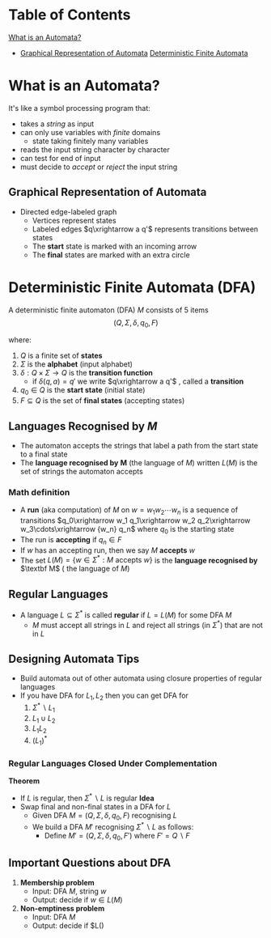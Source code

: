 # Table of Contents
[What is an Automata?](<# What is an Automata?>)
- [Graphical Representation of Automata](<## Graphical Representation of Automata>)
[Deterministic Finite Automata](<# Deterministic Finite Automata (DFA)>)

# What is an Automata?
It's like a symbol processing program that:
- takes a *string* as input
- can only use variables with *finite* domains
	- state taking finitely many variables
- reads the input string character by character
- can test for end of input
- must decide to *accept* or *reject* the input string

## Graphical Representation of Automata
- Directed edge-labeled graph
	- Vertices represent states
	- Labeled edges $q\xrightarrow a q'$ represents transitions between states
	- The **start** state is marked with an incoming arrow
	- The **final** states are marked with an extra circle

# Deterministic Finite Automata (DFA)
A deterministic finite automaton (DFA) $M$ consists of 5 items
$$(Q,\Sigma,\delta,q_0,F)$$

where:
1. $Q$ is a finite set of **states**
2. $\Sigma$ is the **alphabet** (input alphabet)
3. $\delta:Q\times\Sigma\rightarrow Q$ is the **transition function**
	- if $\delta(q,a)=q'$ we write $q\xrightarrow a q'$ , called a **transition**
4. $q_0\in Q$ is the **start state** (initial state)
5. $F\subseteq Q$ is the set of **final states** (accepting states)

## Languages Recognised by $M$
- The automaton accepts the strings that label a path from the start state to a final state
- The **language recognised by** $\textbf{M}$ (the language of $M$) written $L(M)$ is the set of strings the automaton accepts
### Math definition
- A **run** (aka computation) of $M$ on $w=w_1w_2\cdots w_n$ is a sequence of transitions $q_0\xrightarrow w_1 q_1\xrightarrow w_2 q_2\xrightarrow w_3\cdots\xrightarrow {w_n} q_n$ where $q_0$ is the starting state
- The run is **accepting** if $q_n\in F$
- If $w$ has an accepting run, then we say $M$ **accepts** $w$
- The set $L(M) = \lbrace w\in\Sigma^*:M\text{ accepts } w\rbrace$ is the **language recognised by** $\textbf M$ ( the language of $M$)

## Regular Languages
- A language $L\subseteq\Sigma^*$ is called **regular** if $L = L(M)$ for some DFA $M$
	- $M$ must accept all strings in $L$ and reject all strings (in $\Sigma^*$) that are not in $L$

## Designing Automata Tips
- Build automata out of other automata using closure properties of regular languages
- If you have DFA for $L_1,L_2$ then you can get DFA for
	1. $\Sigma^*\backslash L_1$ 
	2. $L_1\cup L_2$
	3. $L_1L_2$
	4. $(L_1)^*$

### Regular Languages Closed Under Complementation
**Theorem**
- If $L$ is regular, then $\Sigma^*\backslash L$ is regular
**Idea**
- Swap final and non-final states in a DFA for $L$
	- Given DFA $M=(Q,\Sigma,\delta,q_0,F)$ recognising $L$
	- We build a DFA $M'$ recognising $\Sigma^*\backslash L$ as follows:
		- Define $M'=(Q,\Sigma,\delta,q_0,F')$ where $F'=Q\backslash F$
## Important Questions about DFA
1. **Membership problem**
	- Input: DFA $M$, string $w$
	- Output: decide if $w\in L(M)$
2. **Non-emptiness problem**
	- Input: DFA $M$
	- Output: decide if $L()